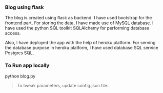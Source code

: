 ### Blog using flask
The blog is created using flask as backend. I have used bootstrap for the frontend part. For storing the data, I have made use of MySQL database. I have used the python SQL toolkit SQLAlchemy for performing database access.

Also, I have deployed the app with the help of heroku platform. For serving the database purpose in heroku platform, I have used database SQL service Postgres SQL.



### To Run app locally
python blog.py

> To tweak parameters, update config.json file.
